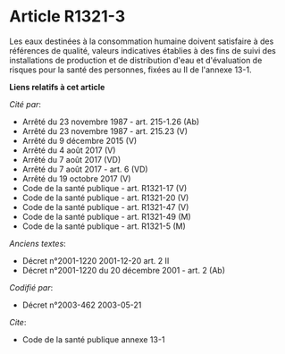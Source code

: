 # Article R1321-3

Les eaux destinées à la consommation humaine doivent satisfaire à des références de qualité, valeurs indicatives établies à
des fins de suivi des installations de production et de distribution d'eau et d'évaluation de risques pour la santé des
personnes, fixées au II de l'annexe 13-1.

**Liens relatifs à cet article**

_Cité par_:

  - Arrêté du 23 novembre 1987 - art. 215-1.26 (Ab)
  - Arrêté du 23 novembre 1987 - art. 215.23 (V)
  - Arrêté du 9 décembre 2015 (V)
  - Arrêté du 4 août 2017 (V)
  - Arrêté du 7 août 2017 (VD)
  - Arrêté du 7 août 2017 - art. 6 (VD)
  - Arrêté du 19 octobre 2017 (V)
  - Code de la santé publique - art. R1321-17 (V)
  - Code de la santé publique - art. R1321-20 (V)
  - Code de la santé publique - art. R1321-47 (V)
  - Code de la santé publique - art. R1321-49 (M)
  - Code de la santé publique - art. R1321-5 (M)

_Anciens textes_:

  - Décret n°2001-1220 2001-12-20 art. 2 II
  - Décret n°2001-1220 du 20 décembre 2001 - art. 2 (Ab)

_Codifié par_:

  - Décret n°2003-462 2003-05-21

_Cite_:

  - Code de la santé publique annexe 13-1

